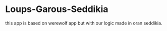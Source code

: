 # Loups-Garous-Seddikia
this app is based on werewolf app but with our logic made in oran seddikia.

